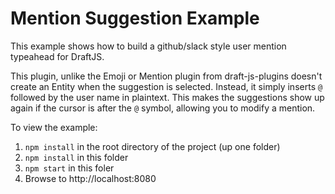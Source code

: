 # Mention Suggestion Example

This example shows how to build a github/slack style user mention typeahead for DraftJS.

This plugin, unlike the Emoji or Mention plugin from draft-js-plugins doesn't create an Entity when the suggestion
is selected. Instead, it simply inserts `@` followed by the user name in plaintext. This makes the suggestions show
up again if the cursor is after the `@` symbol, allowing you to modify a mention.

To view the example:

1. `npm install` in the root directory of the project (up one folder)
1. `npm install` in this folder
2. `npm start` in this foler
3. Browse to http://localhost:8080
